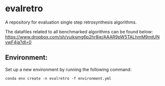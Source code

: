 # evalretro
A repository for evaluation single step retrosynthesis algorithms.

The datafiles related to all benchmarked algorithms can be found below:
https://www.dropbox.com/sh/vuiksmg6p2hr8ie/AAAR9pW5TALhmM9mtUNvwF4ja?dl=0

## Environment:
Set up a new environment by running the following command: 

``` 
conda env create -n evalretro -f environment.yml 
```
